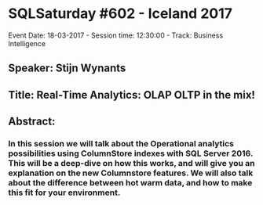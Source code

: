 # SQLSaturday #602 - Iceland 2017
Event Date: 18-03-2017 - Session time: 12:30:00 - Track: Business Intelligence
## Speaker: Stijn Wynants
## Title: Real-Time Analytics: OLAP  OLTP in the mix!
## Abstract:
### In this session we will talk about the Operational analytics possibilities using ColumnStore indexes with SQL Server 2016. This will be a deep-dive on how this works, and will give you an explanation on the new Columnstore features. We will also talk about the difference between hot  warm data, and how to make this fit for your environment.
